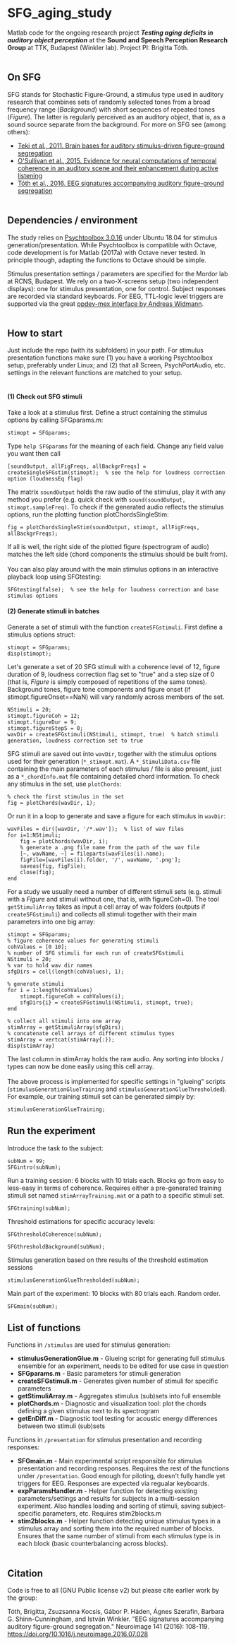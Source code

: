 # SFG_aging_study
Matlab code for the ongoing research project _**Testing aging deficits in auditory object perception**_ at the **Sound and Speech Perception Research Group** at TTK, Budapest (Winkler lab). Project PI: Brigitta Tóth.
<br></br>
## On SFG
SFG stands for Stochastic Figure-Ground, a stimulus type used in auditory research that combines sets of randomly selected tones from a broad frequency range (*Background*) with short sequences of repeated tones (*Figure*). The latter is regularly perceived as an auditory object, that is, as a sound source separate from the background. 
For more on SFG see (among others):  
- [Teki et al., 2011. Brain bases for auditory stimulus-driven figure–ground segregation](https://www.jneurosci.org/content/jneuro/31/1/164.full.pdf)  
- [O'Sullivan et al., 2015. Evidence for neural computations of temporal coherence in an auditory scene and their enhancement during active listening](https://www.jneurosci.org/content/jneuro/35/18/7256.full.pdf)
- [Tóth et al., 2016. EEG signatures accompanying auditory figure-ground segregation](https://europepmc.org/article/PMC/5656226)
<br></br>
## Dependencies / environment
The study relies on [Psychtoolbox 3.0.16](https://psychtoolbox.org/) under Ubuntu 18.04 for stimulus generation/presentation. While Psychtoolbox is compatible with Octave, code development is for Matlab (2017a) with Octave never tested. In principle though, adapting the functions to Octave should be simple. 

Stimulus presentation settings / parameters are specified for the Mordor lab at RCNS, Budapest. We rely on a two-X-screens setup (two independent displays): one for stimulus presentation, one for control. Subject responses are recorded via standard keyboards. For EEG, TTL-logic level triggers are supported via the great [ppdev-mex interface by Andreas Widmann](https://github.com/widmann/ppdev-mex).
<br></br>
## How to start
Just include the repo (with its subfolders) in your path. For stimulus presentation functions make sure (1) you have a working Psychtoolbox setup, preferably under Linux; and (2) that all Screen, PsychPortAudio, etc. settings in the relevant functions are matched to your setup.<br></br>  
#### (1) Check out SFG stimuli 
Take a look at a stimulus first. Define a struct containing the stimulus options by calling SFGparams.m: 
```
stimopt = SFGparams;
```
Type `help SFGparams` for the meaning of each field. Change any field value you want then call
```
[soundOutput, allFigFreqs, allBackgrFreqs] = createSingleSFGstim(stimopt);  % see the help for loudness correction option (loudnessEq flag)
```
The matrix `soundOutput` holds the raw audio of the stimulus, play it with any method you prefer (e.g. quick check with `sound(soundOutput, stimopt.sampleFreq)`. To check if the generated audio reflects the stimulus options, run the plotting function plotChordsSingleStim:
```
fig = plotChordsSingleStim(soundOutput, stimopt, allFigFreqs, allBackgrFreqs);
```
If all is well, the right side of the plotted figure (spectrogram of audio) matches the left side (chord components the stimulus should be built from).<br></br>
You can also play around with the main stimulus options in an interactive playback loop using SFGtesting:
```
SFGtesting(false);  % see the help for loudness correction and base stimulus options
```

#### (2) Generate stimuli in batches
Generate a set of stimuli with the function `createSFGstimuli`. First define a stimulus options struct:
```
stimopt = SFGparams;
disp(stimopt);
```
Let's generate a set of 20 SFG stimuli with a coherence level of 12, figure duration of 9, loudness correction flag set to "true" and a step size of 0 (that is, *Figure* is simply composed of repetitions of the same tones). Background tones, figure tone components and figure onset (if stimopt.figureOnset==NaN) will vary randomly across members of the set. 
```
NStimuli = 20;
stimopt.figureCoh = 12;
stimopt.figureDur = 9;
stimopt.figureStepS = 0;
wavDir = createSFGstimuli(NStimuli, stimopt, true)  % batch stimuli generation, loudness correction set to true
```
SFG stimuli are saved out into `wavDir`, together with the stimulus options used for their generation (`*_stimopt.mat`). A `*_StimuliData.csv` file containing the main parameters of each stimulus / file is also present, just as a `*_chordInfo.mat` file containing detailed chord information. 
To check any stimulus in the set, use `plotChords`:
```
% check the first stimulus in the set
fig = plotChords(wavDir, 1);
```
Or run it in a loop to generate and save a figure for each stimulus in `wavDir`:
```
wavFiles = dir([wavDir, '/*.wav']);  % list of wav files
for i=1:NStimuli; 
    fig = plotChords(wavDir, i);
    % generate a .png file name from the path of the wav file
    [~, wavName, ~] = fileparts(wavFiles(i).name);
    figFile=[wavFiles(i).folder, '/', wavName, '.png'];
    saveas(fig, figFile);
    close(fig);
end
```
For a study we usually need a number of different stimuli sets (e.g. stimuli with a *Figure* and stimuli without one, that is, with figureCoh=0). The tool `getStimuliArray` takes as input a cell array of wav folders (outputs if `createSFGstimuli`) and collects all stimuli together with their main parameters into one big array:
```
stimopt = SFGparams;
% figure coherence values for generating stimuli
cohValues = [0 10];
% number of SFG stimuli for each run of createSFGstimuli
NStimuli = 20;
% var to hold wav dir names
sfgDirs = cell(length(cohValues), 1);

% generate stimuli
for i = 1:length(cohValues)
    stimopt.figureCoh = cohValues(i);
    sfgDirs{i} = createSFGstimuli(NStimuli, stimopt, true);
end
    
% collect all stimuli into one array
stimArray = getStimuliArray(sfgDirs);
% concatenate cell arrays of different stimulus types
stimArray = vertcat(stimArray{:});
disp(stimArray)

```
The last column in stimArray holds the raw audio. Any sorting into blocks / types can now be done easily using this cell array. <br></br>
The above process is implemented for specific settings in "glueing" scripts (`stimulusGenerationGlueTraining` and `stimulusGenerationGlueThresholded`). For example, our training stimuli set can be generated simply by:
```
stimulusGenerationGlueTraining;
```


## Run the experiment

Introduce the task to the subject:
```
subNum = 99;
SFGintro(subNum);
```

Run a training session: 6 blocks with 10 trials each. Blocks go from easy to less-easy in terms of coherence. Requires either a pre-generated training stimuli set named `stimArrayTraining.mat` or a path to a specific stimuli set.
```
SFGtraining(subNum);
```

Threshold estimations for specific accuracy levels:
```
SFGthresholdCoherence(subNum);
```
```
SFGthresholdBackground(subNum);
```

Stimulus generation based on thre results of the threshold estimation sessions
```
stimulusGenerationGlueThresholded(subNum);
```

Main part of the experiment: 10 blocks with 80 trials each. Random order.
```
SFGmain(subNum);
```

## List of functions
Functions in `/stimulus` are used for stimulus generation:  
- **stimulusGenerationGlue.m** - Glueing script for generating full stimulus ensemble for an experiment, needs to be edited for use case in question  
- **SFGparams.m** - Basic parameters for stimuli generation
- **createSFGstimuli.m** - Generates given number of stimuli for specific parameters
- **getStimuliArray.m** - Aggregates stimulus (sub)sets into full ensemble
- **plotChords.m** - Diagnostic and visualization tool: plot the chords defining a given stimulus next to its spectrogram
- **getEnDiff.m** - Diagnostic tool testing for acoustic energy differences between two stimuli (sub)sets

Functions in `/presentation` for stimulus presentation and recording responses:  
- **SFGmain.m** - Main experimental script responsible for stimulus presentation and recording responses. Requires the rest of the functions under `/presentation`. Good enough for piloting, doesn't fully handle yet triggers for EEG. Responses are expected via regualar keyboards.
- **expParamsHandler.m** - Helper function for detecting existing parameters/settings and results for subjects in a multi-session experiment. Also handles loading and sorting of stimuli, saving subject-specific parameters, etc. Requires stim2blocks.m
- **stim2blocks.m** - Helper function detecting unique stimulus types in a stimulus array and sorting them into the required number of blocks. Ensures that the same number of stimuli from each stimulus type is in each block (basic counterbalancing across blocks).
<br></br>
## Citation
Code is free to all (GNU Public license v2) but please cite earlier work by the group:

Tóth, Brigitta, Zsuzsanna Kocsis, Gábor P. Háden, Ágnes Szerafin, Barbara G. Shinn-Cunningham, and István Winkler. "EEG signatures accompanying auditory figure-ground segregation." Neuroimage 141 (2016): 108-119. https://doi.org/10.1016/j.neuroimage.2016.07.028

